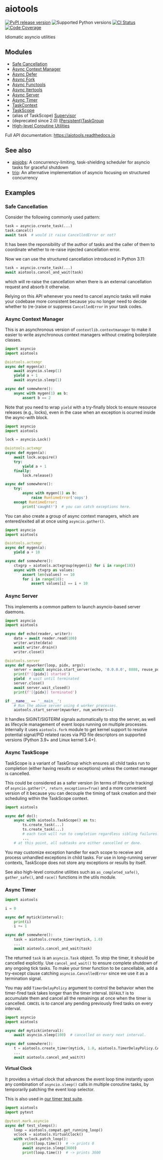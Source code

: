 aiotools
========

[![PyPI release version](https://badge.fury.io/py/aiotools.svg)](https://pypi.org/project/aiotools/)
![Supported Python versions](https://img.shields.io/pypi/pyversions/aiotools.svg)
[![CI Status](https://github.com/achimnol/aiotools/actions/workflows/ci.yml/badge.svg)](https://github.com/achimnol/aiotools/actions/workflows/ci.yml)
[![Code Coverage](https://codecov.io/gh/achimnol/aiotools/branch/master/graph/badge.svg)](https://codecov.io/gh/achimnol/aiotools)

Idiomatic asyncio utilities


Modules
-------

* [Safe Cancellation](http://aiotools.readthedocs.io/en/latest/aiotools.cancel.html)
* [Async Context Manager](http://aiotools.readthedocs.io/en/latest/aiotools.context.html)
* [Async Defer](http://aiotools.readthedocs.io/en/latest/aiotools.defer.html)
* [Async Fork](http://aiotools.readthedocs.io/en/latest/aiotools.fork.html)
* [Async Functools](http://aiotools.readthedocs.io/en/latest/aiotools.func.html)
* [Async Itertools](http://aiotools.readthedocs.io/en/latest/aiotools.iter.html)
* [Async Server](http://aiotools.readthedocs.io/en/latest/aiotools.server.html)
* [Async Timer](http://aiotools.readthedocs.io/en/latest/aiotools.timer.html)
* [TaskContext](http://aiotools.readthedocs.io/en/latest/aiotools.taskcontext.html)
* [TaskScope](http://aiotools.readthedocs.io/en/latest/aiotools.taskscope.html)
* (alias of TaskScope) [Supervisor](http://aiotools.readthedocs.io/en/latest/aiotools.supervisor.html)
* (deprecated since 2.0) [(Persistent)TaskGroup](http://aiotools.readthedocs.io/en/latest/aiotools.taskgroup.html)
* [High-level Coroutine Utilities](http://aiotools.readthedocs.io/en/latest/aiotools.utils.html)

Full API documentation: https://aiotools.readthedocs.io

See also
--------

* [aiojobs](https://github.com/aio-libs/aiojobs): A concurrency-limiting, task-shielding scheduler for asyncio tasks for graceful shutdown
* [trio](https://github.com/python-trio/trio): An alternative implementation of asyncio focusing on structured concurrency


Examples
--------

### Safe Cancellation

Consider the following commonly used pattern:
```python
task = asyncio.create_task(...)
task.cancel()
await task  # would it raise CancelledError or not?
```

It has been the reponsibility of the author of tasks and the caller of them to
coordinate whether to re-raise injected cancellation error.

Now we can use the structured cancellation introduced in Python 3.11:
```python
task = asyncio.create_task(...)
await aiotools.cancel_and_wait(task)
```
which will re-raise the cancellation when there is an external cancellation
request and absorb it otherwise.

Relying on this API whenever you need to cancel asyncio tasks will make your
codebase more consistent because you no longer need to decide whether to
(re-)raise or suppress `CancelledError` in your task codes.


### Async Context Manager

This is an asynchronous version of `contextlib.contextmanager` to make it
easier to write asynchronous context managers without creating boilerplate
classes.

```python
import asyncio
import aiotools

@aiotools.actxmgr
async def mygen(a):
    await asyncio.sleep(1)
    yield a + 1
    await asyncio.sleep(1)

async def somewhere():
    async with mygen(1) as b:
        assert b == 2
```

Note that you need to wrap `yield` with a try-finally block to
ensure resource releases (e.g., locks), even in the case when
an exception is ocurred inside the async-with block.

```python
import asyncio
import aiotools

lock = asyncio.Lock()

@aiotools.actxmgr
async def mygen(a):
    await lock.acquire()
    try:
        yield a + 1
    finally:
        lock.release()

async def somewhere():
    try:
        async with mygen(1) as b:
            raise RuntimeError('oops')
    except RuntimeError:
        print('caught!')  # you can catch exceptions here.
```

You can also create a group of async context managers, which
are entered/exited all at once using `asyncio.gather()`.

```python
import asyncio
import aiotools

@aiotools.actxmgr
async def mygen(a):
    yield a + 10

async def somewhere():
    ctxgrp = aiotools.actxgroup(mygen(i) for i in range(10))
    async with ctxgrp as values:
        assert len(values) == 10
        for i in range(10):
            assert values[i] == i + 10
```


### Async Server

This implements a common pattern to launch asyncio-based server daemons.

```python
import asyncio
import aiotools

async def echo(reader, writer):
    data = await reader.read(100)
    writer.write(data)
    await writer.drain()
    writer.close()

@aiotools.server
async def myworker(loop, pidx, args):
    server = await asyncio.start_server(echo, '0.0.0.0', 8888, reuse_port=True)
    print(f'[{pidx}] started')
    yield  # wait until terminated
    server.close()
    await server.wait_closed()
    print(f'[{pidx}] terminated')

if __name__ == '__main__':
    # Run the above server using 4 worker processes.
    aiotools.start_server(myworker, num_workers=4)
```

It handles SIGINT/SIGTERM signals automatically to stop the server,
as well as lifecycle management of event loops running on multiple processes.
Internally it uses `aiotools.fork` module to get kernel support to resolve
potential signal/PID related races via PID file descriptors on supported versions
(Python 3.9+ and Linux kernel 5.4+).


### Async TaskScope

TaskScope is a variant of TaskGroup which ensures all child tasks run to completion
(either having results or exceptions) unless the context manager is cancelled.

This could be considered as a safer version (in terms of lifecycle tracking) of
`asyncio.gather(*, return_exceptions=True)` and a more convenient version of it
because you can decouple the timing of task creation and their scheduling
within the TaskScope context.

```python
import aiotools

async def do():
    async with aiotools.TaskScope() as ts:
        ts.create_task(...)
        ts.create_task(...)
        # each task will run to completion regardless sibling failures.
        ...
    # at this point, all subtasks are either cancelled or done.
```

You may customize exception handler for each scope to receive and process
unhandled exceptions in child tasks.  For use in long-running server contexts,
TaskScope does not store any exceptions or results by itself.

See also high-level coroutine utilities such as `as_completed_safe()`,
`gather_safe()`, and `race()` functions in the utils module.


### Async Timer

```python
import aiotools

i = 0

async def mytick(interval):
    print(i)
    i += 1

async def somewhere():
    task = aiotools.create_timer(mytick, 1.0)
    ...
    await aiotools.cancel_and_wait(task)
```

The returned `task` is an `asyncio.Task` object.
To stop the timer, it should be cancelled explicitly.
Use `cancel_and_wait()` to ensure complete shutdown of any ongoing tick tasks.
To make your timer function to be cancellable, add a try-except clause
catching `asyncio.CancelledError` since we use it as a termination
signal.

You may add `TimerDelayPolicy` argument to control the behavior when the
timer-fired task takes longer than the timer interval.
`DEFAULT` is to accumulate them and cancel all the remainings at once when
the timer is cancelled.
`CANCEL` is to cancel any pending previously fired tasks on every interval.

```python
import asyncio
import aiotools

async def mytick(interval):
    await asyncio.sleep(100)  # cancelled on every next interval.

async def somewhere():
    t = aiotools.create_timer(mytick, 1.0, aiotools.TimerDelayPolicy.CANCEL)
    ...
    await aiotools.cancel_and_wait(t)
```

#### Virtual Clock

It provides a virtual clock that advances the event loop time instantly upon
any combination of `asyncio.sleep()` calls in multiple coroutine tasks,
by temporarily patching the event loop selector.

This is also used in [our timer test suite](https://github.com/achimnol/aiotools/blob/master/tests/test_timer.py).

```python
import aiotools
import pytest

@pytest.mark.asyncio
async def test_sleeps():
    loop = aiotools.compat.get_running_loop()
    vclock = aiotools.VirtualClock()
    with vclock.patch_loop():
        print(loop.time())  # -> prints 0
        await asyncio.sleep(3600)
        print(loop.time())  # -> prints 3600
```
